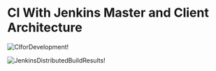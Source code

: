 # CI With Jenkins Master and Client Architecture
![CIforDevelopment!](https://lucid.app/publicSegments/view/64a259a4-f8bd-4d2a-bd47-5ed09064197b/image.png)

![JenkinsDistributedBuildResults!](https://lucid.app/publicSegments/view/1da9bc53-1f84-4e3f-b4c6-424b1187be4d/image.png)